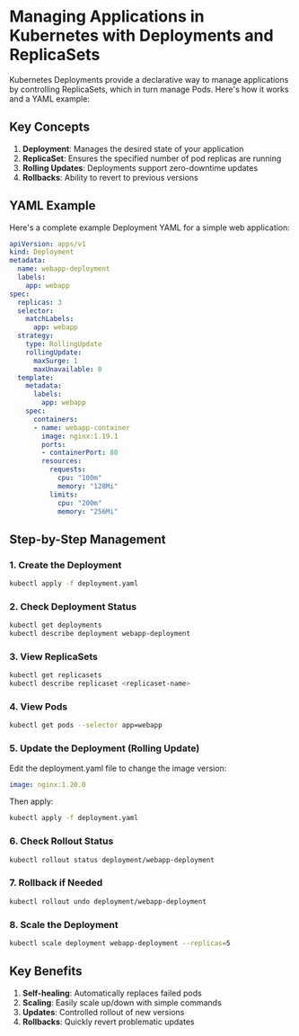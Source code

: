 # Managing Applications in Kubernetes with Deployments and ReplicaSets

Kubernetes Deployments provide a declarative way to manage applications by controlling ReplicaSets, which in turn manage Pods. Here's how it works and a YAML example:

## Key Concepts

1. **Deployment**: Manages the desired state of your application
2. **ReplicaSet**: Ensures the specified number of pod replicas are running
3. **Rolling Updates**: Deployments support zero-downtime updates
4. **Rollbacks**: Ability to revert to previous versions

## YAML Example

Here's a complete example Deployment YAML for a simple web application:

```yaml
apiVersion: apps/v1
kind: Deployment
metadata:
  name: webapp-deployment
  labels:
    app: webapp
spec:
  replicas: 3
  selector:
    matchLabels:
      app: webapp
  strategy:
    type: RollingUpdate
    rollingUpdate:
      maxSurge: 1
      maxUnavailable: 0
  template:
    metadata:
      labels:
        app: webapp
    spec:
      containers:
      - name: webapp-container
        image: nginx:1.19.1
        ports:
        - containerPort: 80
        resources:
          requests:
            cpu: "100m"
            memory: "128Mi"
          limits:
            cpu: "200m"
            memory: "256Mi"
```

## Step-by-Step Management

### 1. Create the Deployment
```bash
kubectl apply -f deployment.yaml
```

### 2. Check Deployment Status
```bash
kubectl get deployments
kubectl describe deployment webapp-deployment
```

### 3. View ReplicaSets
```bash
kubectl get replicasets
kubectl describe replicaset <replicaset-name>
```

### 4. View Pods
```bash
kubectl get pods --selector app=webapp
```

### 5. Update the Deployment (Rolling Update)
Edit the deployment.yaml file to change the image version:
```yaml
image: nginx:1.20.0
```

Then apply:
```bash
kubectl apply -f deployment.yaml
```

### 6. Check Rollout Status
```bash
kubectl rollout status deployment/webapp-deployment
```

### 7. Rollback if Needed
```bash
kubectl rollout undo deployment/webapp-deployment
```

### 8. Scale the Deployment
```bash
kubectl scale deployment webapp-deployment --replicas=5
```

## Key Benefits

1. **Self-healing**: Automatically replaces failed pods
2. **Scaling**: Easily scale up/down with simple commands
3. **Updates**: Controlled rollout of new versions
4. **Rollbacks**: Quickly revert problematic updates
